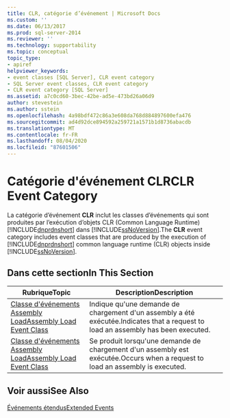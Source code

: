 ```yaml
---
title: CLR, catégorie d’événement | Microsoft Docs
ms.custom: ''
ms.date: 06/13/2017
ms.prod: sql-server-2014
ms.reviewer: ''
ms.technology: supportability
ms.topic: conceptual
topic_type:
- apiref
helpviewer_keywords:
- event classes [SQL Server], CLR event category
- SQL Server event classes, CLR event category
- CLR event category [SQL Server]
ms.assetid: a7c0cd60-3bec-42be-ad5e-473bd26a06d9
author: stevestein
ms.author: sstein
ms.openlocfilehash: 4a98bdf472c86a3e608da768d884897600efa476
ms.sourcegitcommit: ad4d92dce894592a259721a1571b1d8736abacdb
ms.translationtype: MT
ms.contentlocale: fr-FR
ms.lasthandoff: 08/04/2020
ms.locfileid: "87601506"
---
```

# <a name="clr-event-category"></a><span data-ttu-id="d7415-102">Catégorie d'événement CLR</span><span class="sxs-lookup"><span data-stu-id="d7415-102">CLR Event Category</span></span>
  <span data-ttu-id="d7415-103">La catégorie d’événement **CLR** inclut les classes d’événements qui sont produites par l’exécution d’objets CLR (Common Language Runtime) [!INCLUDE[dnprdnshort](../../includes/dnprdnshort-md.md)] dans [!INCLUDE[ssNoVersion](../../includes/ssnoversion-md.md)].</span><span class="sxs-lookup"><span data-stu-id="d7415-103">The **CLR** event category includes event classes that are produced by the execution of [!INCLUDE[dnprdnshort](../../includes/dnprdnshort-md.md)] common language runtime (CLR) objects inside [!INCLUDE[ssNoVersion](../../includes/ssnoversion-md.md)].</span></span>  
  
## <a name="in-this-section"></a><span data-ttu-id="d7415-104">Dans cette section</span><span class="sxs-lookup"><span data-stu-id="d7415-104">In This Section</span></span>  
  
|<span data-ttu-id="d7415-105">Rubrique</span><span class="sxs-lookup"><span data-stu-id="d7415-105">Topic</span></span>|<span data-ttu-id="d7415-106">Description</span><span class="sxs-lookup"><span data-stu-id="d7415-106">Description</span></span>|  
|-----------|-----------------|  
|[<span data-ttu-id="d7415-107">Classe d'événements Assembly Load</span><span class="sxs-lookup"><span data-stu-id="d7415-107">Assembly Load Event Class</span></span>](../../database-engine/assembly-load-event-class.md)|<span data-ttu-id="d7415-108">Indique qu'une demande de chargement d'un assembly a été exécutée.</span><span class="sxs-lookup"><span data-stu-id="d7415-108">Indicates that a request to load an assembly has been executed.</span></span>|  
|[<span data-ttu-id="d7415-109">Classe d'événements Assembly Load</span><span class="sxs-lookup"><span data-stu-id="d7415-109">Assembly Load Event Class</span></span>](../../database-engine/assembly-load-event-class.md)|<span data-ttu-id="d7415-110">Se produit lorsqu'une demande de chargement d'un assembly est exécutée.</span><span class="sxs-lookup"><span data-stu-id="d7415-110">Occurs when a request to load an assembly is executed.</span></span>|  
  
## <a name="see-also"></a><span data-ttu-id="d7415-111">Voir aussi</span><span class="sxs-lookup"><span data-stu-id="d7415-111">See Also</span></span>  
 [<span data-ttu-id="d7415-112">Événements étendus</span><span class="sxs-lookup"><span data-stu-id="d7415-112">Extended Events</span></span>](../extended-events/extended-events.md)  
  
  
